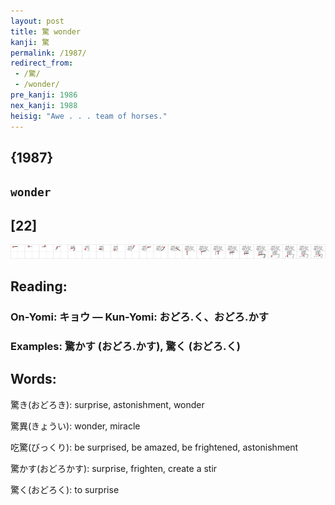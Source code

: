 ```yaml
---
layout: post
title: 驚 wonder
kanji: 驚
permalink: /1987/
redirect_from:
 - /驚/
 - /wonder/
pre_kanji: 1986
nex_kanji: 1988
heisig: "Awe . . . team of horses."
---
```


## {1987}

## `wonder`

## [22]

<div class="stroke"><img src="../images/E9A99A.png" /></div>

## Reading:

### On-Yomi: キョウ &mdash; Kun-Yomi: おどろ.く、おどろ.かす

### Examples: 驚かす (おどろ.かす), 驚く (おどろ.く)

## Words:

驚き(おどろき): surprise, astonishment, wonder

驚異(きょうい): wonder, miracle

吃驚(びっくり): be surprised, be amazed, be frightened, astonishment

驚かす(おどろかす): surprise, frighten, create a stir

驚く(おどろく): to surprise
